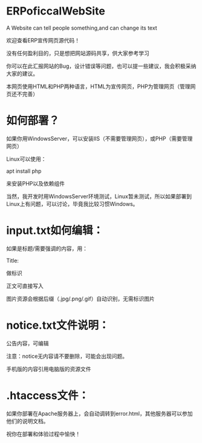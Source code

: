 # ERPoficcalWebSite
A Website can tell people something,and can change its text

欢迎查看ERP宣传网页源代码！

没有任何盈利目的，只是想把网站源码共享，供大家参考学习

你可以在此汇报网站的Bug，设计错误等问题，也可以提一些建议，我会积极采纳大家的建议。

本网页使用HTML和PHP两种语言，HTML为宣传网页，PHP为管理网页（管理网页还不完善）

# 如何部署？

如果你用WindowsServer，可以安装IIS（不需要管理网页），或PHP（需要管理网页）

Linux可以使用：

apt install php

来安装PHP以及依赖组件

当然，我开发时用WindowsServer环境测试，Linux暂未测试，所以如果部署到Linux上有问题，可以讨论，毕竟我比较习惯Windows。

# input.txt如何编辑：

如果是标题/需要强调的内容，用：

Title:

做标识

正文可直接写入

图片资源会根据后缀（.jpg/.png/.gif）自动识别，无需标识图片

# notice.txt文件说明：

公告内容，可编辑

注意：notice无内容请不要删除，可能会出现问题。

手机版的内容引用电脑版的资源文件

# .htaccess文件：

如果你部署在Apache服务器上，会自动调转到error.html，其他服务器可以参加他们的说明文档。

祝你在部署和体验过程中愉快！
